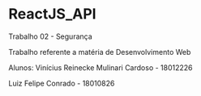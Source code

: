 # ReactJS_API

Trabalho 02 - Segurança
  
Trabalho referente a matéria de Desenvolvimento Web

Alunos:
  Vinícius Reinecke Mulinari Cardoso - 18012226
  
  Luiz Felipe Conrado                - 18010826
